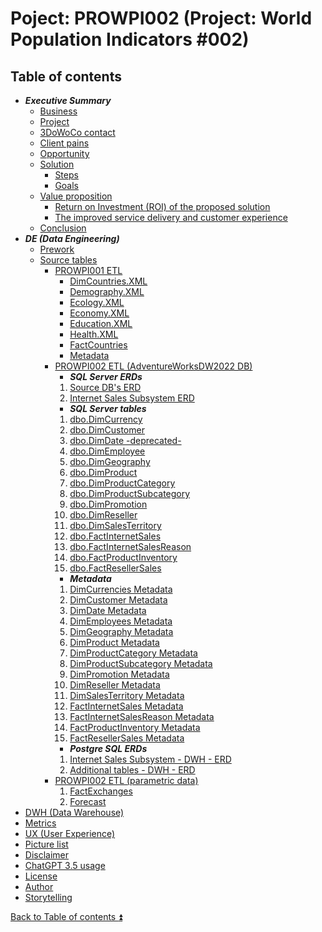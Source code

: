 # Poject: PROWPI002 (Project: World Population Indicators #002)

<!-- TOC -->
## Table of contents

<a id="table-of-contents"></a>

- **_Executive Summary_**
    - [Business](docs/executive_summary_business.md)
    - [Project](docs/executive_summary_project.md)
    - [3DoWoCo contact](docs/executive_summary_3dowoco_contact.md#)
    - [Client pains](docs/executive_summary_client_pains.md)
    - [Opportunity](docs/executive_summary_opportunity.md)
    - [Solution](docs/executive_summary_solution.md)
        - [Steps](docs/executive_summary_solution.md#steps)
        - [Goals](docs/executive_summary_solution.md#goals)
    - [Value proposition](docs/executive_summary_value_proposition.md)  
        - [Return on Investment (ROI) of the proposed solution](docs/executive_summary_value_proposition.md#return-on-investment-roi-of-the-proposed-solution)
        - [The improved service delivery and customer experience](docs/executive_summary_value_proposition.md#the-improved-service-delivery-and-customer-experience)  
    - [Conclusion](docs/executive_summary_conclusion.md)  
- **_DE (Data Engineering)_**  
    - [Prework](docs/prework.md)  
    - [Source tables](#poject-prowpi002-project-world-population-indicators-002)  
        - [PROWPI001 ETL](docs/prowpi001_etl.md)  
          - [DimCountries.XML](docs/DimCountries.XML.md)
          - [Demography.XML](docs/Demography.XML.md)  
          - [Ecology.XML](docs/Ecology.XML.md)  
          - [Economy.XML](docs/Economy.XML.md)  
          - [Education.XML](docs/Education.XML.md)  
          - [Health.XML](docs/Health.XML.md)  
          - [FactCountries](docs/FactCountries.md)  
          - [Metadata](docs/prowpi001_Metadata.md)  
        - [PROWPI002 ETL (AdventureWorksDW2022 DB)](docs/prowpi002_etl_adventureworksdw2022_db.md)  
          - **_SQL Server ERDs_**  
          1. [Source DB's ERD](docs/Source_SQL_Server_DB.md)  
          2. [Internet Sales Subsystem ERD](docs/Internet_Sales_Subsystem_ERD.md)  
          - **_SQL Server tables_**  
          1. [dbo.DimCurrency](docs/dbo.DimCurrency.md)  
          2. [dbo.DimCustomer](docs/dbo.DimCustomer.md)    
          3. [dbo.DimDate -deprecated-](docs/dbo.DimDate.md)  
          4. [dbo.DimEmployee](docs/dbo.DimEmployee.md)  
          5. [dbo.DimGeography](docs/dbo.DimGeography.md)    
          6. [dbo.DimProduct](docs/dbo.DimProduct.md)  
          7. [dbo.DimProductCategory](docs/dbo.DimProductCategory.md)  
          8. [dbo.DimProductSubcategory](docs/dbo.DimProductSubcategory.md)  
          9. [dbo.DimPromotion](docs/dbo.DimPromotion.md)  
          10. [dbo.DimReseller](docs/dbo.DimReseller.md)  
          11. [dbo.DimSalesTerritory](docs/dbo.DimSalesTerritory.md)  
          12. [dbo.FactInternetSales](docs/dbo.FactInternetSales.md)  
          13. [dbo.FactInternetSalesReason](docs/dbo.FactInternetSalesReason.md)  
          14. [dbo.FactProductInventory](docs/dbo.FactProductInventory.md)  
          15. [dbo.FactResellerSales](docs/dbo.FactResellerSales.md)  
          - **_Metadata_**
          1. [DimCurrencies Metadata](docs/DimCurrencies_Metadata.md)  
          2. [DimCustomer Metadata](docs/DimCustomer_Metadata.md)  
          3. [DimDate Metadata](docs/DimDate_Metadata.md)  
          4. [DimEmployees Metadata](docs/DimEmployees_Metadata.md)  
          5. [DimGeography Metadata](docs/DimGeography_Metadata.md) 
          6. [DimProduct Metadata](docs/DimProduct_Metadata.md)  
          7. [DimProductCategory Metadata](docs/DimProductCategory_Metadata.md)  
          8. [DimProductSubcategory Metadata](docs/DimProductSubcategory_Metadata.md)  
          9. [DimPromotion Metadata](docs/DimPromotion_Metadata.md)  
          10. [DimReseller Metadata](docs/DimReseller_Metadata.md)  
          11. [DimSalesTerritory Metadata](docs/DimSalesTerritory_Metadata.md)  
          12. [FactInternetSales Metadata](docs/FactInternetSales_Metadata.md)  
          13. [FactInternetSalesReason Metadata](docs/FactInternetSalesReason_Metadata.md)  
          14. [FactProductInventory Metadata](docs/FactProductInventory_Metadata.md)  
          15. [FactResellerSales  Metadata](docs/FactResellerSales_Metadata.md)  
          - **_Postgre SQL ERDs_**  
          1. [Internet Sales Subsystem - DWH - ERD](docs/ISS_DWH_ERD.md)  
          2. [Additional tables - DWH - ERD](https://i.imgur.com/Hx93TgT.png)    
        - [PROWPI002 ETL (parametric data)](docs/prowpi002_etl_parametric_data.md)  
          1. [FactExchanges](docs/FactExchanges.md)
          2. [Forecast](docs/Forecast.md)
- [DWH (Data Warehouse)](docs/dwh.md)
- [Metrics](docs/metrics.md)
- [UX (User Experience)](docs/ux.md)
- [Picture list](PICTURES.md)
- [Disclaimer](DISCLAIMER.md)
- [ChatGPT 3.5 usage](CHATGPT_USAGE.md)
- [License](LICENSE.md)
- [Author](AUTHOR.md)
- [Storytelling](STORYTELLING.md)
<!-- /TOC --> 

[Back to Table of contents :arrow_double_up:](#table-of-contents)